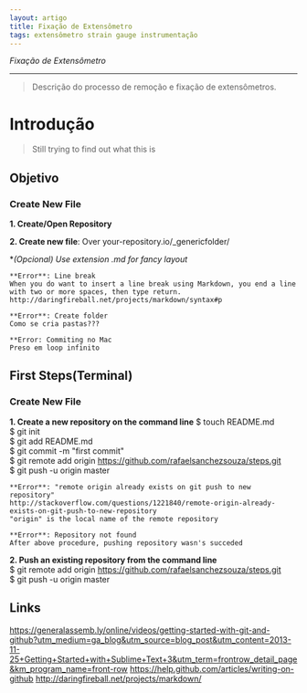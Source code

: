 ```yaml
---
layout: artigo
title: Fixação de Extensômetro
tags: extensômetro strain gauge instrumentação
---
```


*Fixação de Extensômetro*

-----

> Descrição do processo de remoção e fixação de extensômetros.

# Introdução

> Still trying to find out what this is



## Objetivo

### Create New File

**1. Create/Open Repository**

**2. Create new file**: Over your-repository.io/_genericfolder/

**(Opcional) Use extension *.md for fancy layout**

    **Error**: Line break  
    When you do want to insert a line break using Markdown, you end a line with two or more spaces, then type return.  
    http://daringfireball.net/projects/markdown/syntax#p

    **Error**: Create folder
    Como se cria pastas???

    **Error: Commiting no Mac
    Preso em loop infinito

## First Steps(Terminal)

### Create New File

**1. Create a new repository on the command line**
$ touch README.md  
$ git init  
$ git add README.md  
$ git commit -m "first commit"  
$ git remote add origin https://github.com/rafaelsanchezsouza/steps.git  
$ git push -u origin master  

    **Error**: "remote origin already exists on git push to new repository"  
    http://stackoverflow.com/questions/1221840/remote-origin-already-exists-on-git-push-to-new-repository  
    "origin" is the local name of the remote repository  

    **Error**: Repository not found  
    After above procedure, pushing repository wasn's succeded  

**2. Push an existing repository from the command line**  
$ git remote add origin https://github.com/rafaelsanchezsouza/steps.git  
$ git push -u origin master  

## Links
https://generalassemb.ly/online/videos/getting-started-with-git-and-github?utm_medium=ga_blog&utm_source=blog_post&utm_content=2013-11-25+Getting+Started+with+Sublime+Text+3&utm_term=frontrow_detail_page&km_program_name=front-row
https://help.github.com/articles/writing-on-github
http://daringfireball.net/projects/markdown/
